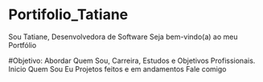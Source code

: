 # Portifolio_Tatiane

 Sou Tatiane, Desenvolvedora de Software
 Seja bem-vindo(a) ao meu Portfólio

#Objetivo:
Abordar Quem Sou, Carreira, Estudos e Objetivos Profissionais.
    Inicio
    Quem Sou Eu
    Projetos feitos e em andamentos
    Fale comigo
